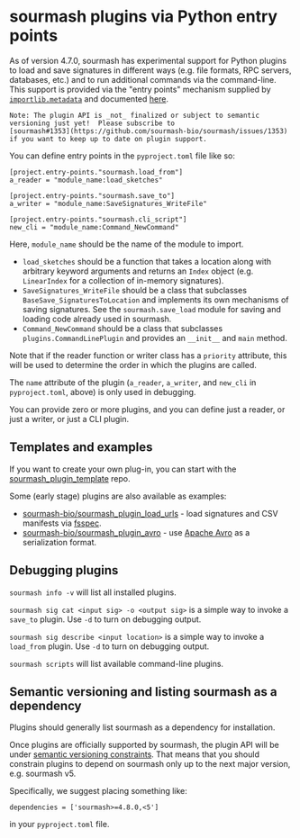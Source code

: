 # sourmash plugins via Python entry points

As of version 4.7.0, sourmash has experimental support for Python
plugins to load and save signatures in different ways (e.g. file
formats, RPC servers, databases, etc.) and to run additional commands
via the command-line.  This support is provided via
the "entry points" mechanism supplied by
[`importlib.metadata`](https://docs.python.org/3/library/importlib.metadata.html)
and documented
[here](https://setuptools.pypa.io/en/latest/userguide/entry_point.html).

```{note}
Note: The plugin API is _not_ finalized or subject to semantic
versioning just yet!  Please subscribe to
[sourmash#1353](https://github.com/sourmash-bio/sourmash/issues/1353)
if you want to keep up to date on plugin support.
```

You can define entry points in the `pyproject.toml` file
like so:

```
[project.entry-points."sourmash.load_from"]
a_reader = "module_name:load_sketches"

[project.entry-points."sourmash.save_to"]
a_writer = "module_name:SaveSignatures_WriteFile"

[project.entry-points."sourmash.cli_script"]
new_cli = "module_name:Command_NewCommand"
```

Here, `module_name` should be the name of the module to import.

* `load_sketches` should be a function that takes a location along with
arbitrary keyword arguments and returns an `Index` object
(e.g. `LinearIndex` for a collection of in-memory
signatures).
* `SaveSignatures_WriteFile` should be a class that
subclasses `BaseSave_SignaturesToLocation` and implements its own
mechanisms of saving signatures. See the `sourmash.save_load` module
for saving and loading code already used in sourmash.
* `Command_NewCommand` should be a class that subclasses
  `plugins.CommandLinePlugin` and provides an `__init__` and
  `main` method.

Note that if the reader function or writer class has a `priority`
attribute, this will be used to determine the order in which the
plugins are called.

The `name` attribute of the plugin (`a_reader`, `a_writer`, and `new_cli` in
`pyproject.toml`, above) is only used in debugging.

You can provide zero or more plugins, and you can define just a reader, or
just a writer, or just a CLI plugin.

## Templates and examples

If you want to create your own plug-in, you can start with the
[sourmash_plugin_template](https://github.com/sourmash-bio/sourmash_plugin_template) repo.

Some (early stage) plugins are also available as examples:

* [sourmash-bio/sourmash_plugin_load_urls](https://github.com/sourmash-bio/sourmash_plugin_load_urls) - load signatures and CSV manifests via [fsspec](https://filesystem-spec.readthedocs.io/).
* [sourmash-bio/sourmash_plugin_avro](https://github.com/sourmash-bio/sourmash_plugin_avro) - use [Apache Avro](https://avro.apache.org/) as a serialization format.

## Debugging plugins

`sourmash info -v` will list all installed plugins.

`sourmash sig cat <input sig> -o <output sig>` is a simple way to
invoke a `save_to` plugin. Use `-d` to turn on debugging output.

`sourmash sig describe <input location>` is a simple way to invoke
a `load_from` plugin. Use `-d` to turn on debugging output.

`sourmash scripts` will list available command-line plugins.

## Semantic versioning and listing sourmash as a dependency

Plugins should generally list sourmash as a dependency for installation.

Once plugins are officially supported by sourmash, the plugin API will
be under [semantic versioning constraints](https://semver.org/). That
means that you should constrain plugins to depend on sourmash only up
to the next major version, e.g. sourmash v5.

Specifically, we suggest placing something like:
```
dependencies = ['sourmash>=4.8.0,<5']
```
in your `pyproject.toml` file.
